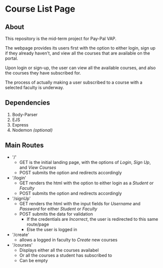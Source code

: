 # Course List Page
## About
This repository is the mid-term project for Pay-Pal VAP.

The webpage provides its users first with the option to either login, sign up if they already haven't, and view all the courses that are 
available on the portal.

Upon login or sign-up, the user can view all the available courses, and also the courses they have subscribed for.

The process of actually making a user subscribed to a course with a selected faculty is underway.

## Dependencies
1. Body-Parser
2. EJS
3. Express
4. Nodemon *(optional)*

## Main Routes
* '/'
  * GET is the initial landing page, with the options of *Login*, *Sign Up*, and *View Courses*
  * POST submits the option and redirects accordingly
* '/login'
  * GET renders the html with the option to either login as a *Student* or *Faculty*
  * POST submits the option and redirects accordingly
* '/signUp'
  * GET renders the html with the input fields for *Username* and *Password* for either *Student* or *Faculty*
  * POST submits the data for validation
    * If the credentials are *Incorrect*, the user is redirected to this same route/page
    * Else the user is logged in
* '/create'
  * allows a logged in faculty to *Create* new courses
* '/courses'
  * Displays either all the courses availabel
  * Or all the courses a student has subscribed to
  * Can be empty
